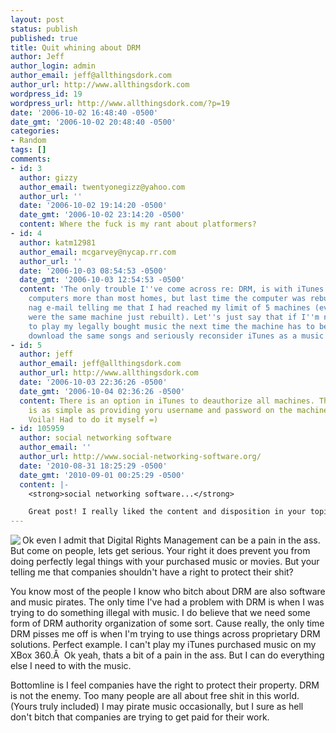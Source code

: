 ```yaml
---
layout: post
status: publish
published: true
title: Quit whining about DRM
author: Jeff
author_login: admin
author_email: jeff@allthingsdork.com
author_url: http://www.allthingsdork.com
wordpress_id: 19
wordpress_url: http://www.allthingsdork.com/?p=19
date: '2006-10-02 16:48:40 -0500'
date_gmt: '2006-10-02 20:48:40 -0500'
categories:
- Random
tags: []
comments:
- id: 3
  author: gizzy
  author_email: twentyonegizz@yahoo.com
  author_url: ''
  date: '2006-10-02 19:14:20 -0500'
  date_gmt: '2006-10-02 23:14:20 -0500'
  content: Where the fuck is my rant about platformers?
- id: 4
  author: katm12981
  author_email: mcgarvey@nycap.rr.com
  author_url: ''
  date: '2006-10-03 08:54:53 -0500'
  date_gmt: '2006-10-03 12:54:53 -0500'
  content: 'The only trouble I''ve come across re: DRM, is with iTunes. We rebuild/repurpose
    computers more than most homes, but last time the computer was rebuilt I got a
    nag e-mail telling me that I had reached my limit of 5 machines (even though 3
    were the same machine just rebuilt). Let''s just say that if I''m not allowed
    to play my legally bought music the next time the machine has to be rebuilt, I''ll
    download the same songs and seriously reconsider iTunes as a music source.'
- id: 5
  author: jeff
  author_email: jeff@allthingsdork.com
  author_url: http://www.allthingsdork.com
  date: '2006-10-03 22:36:26 -0500'
  date_gmt: '2006-10-04 02:36:26 -0500'
  content: There is an option in iTunes to deauthorize all machines. Then authorization
    is as simple as providing yoru username and password on the machines you want.
    Voila! Had to do it myself =)
- id: 105959
  author: social networking software
  author_email: ''
  author_url: http://www.social-networking-software.org/
  date: '2010-08-31 18:25:29 -0500'
  date_gmt: '2010-09-01 00:25:29 -0500'
  content: |-
    <strong>social networking software...</strong>

    Great post! I really liked the content and disposition in your topic!...
---
```

<p><img align="left" src="http://www.allthingsdork.com/images/zuned.jpg" />Ok even I admit that Digital Rights Management can be a pain in the ass. But come on people, lets get serious. Your right it does prevent you from doing perfectly legal things with your purchased music or movies. But your telling me that companies shouldn't have a right to protect their shit?</p>
<p>You know most of the people I know who bitch about DRM are also software and music pirates. The only time I've had a problem with DRM is when I was trying to do something illegal with music. I do believe that we need some form of DRM authority organization of some sort. Cause really, the only time DRM pisses me off is when I'm trying to use things across proprietary DRM solutions. Perfect example. I can't play my iTunes purchased music on my XBox 360.&Acirc;&nbsp; Ok yeah, thats a bit of a pain in the ass. But I can do everything else I need to with the music.</p>
<p>Bottomline is I feel companies have the right to protect their property. DRM is not the enemy. Too many people are all about free shit in this world. (Yours truly included) I may pirate music occasionally, but I sure as hell don't bitch that companies are trying to get paid for their work.</p>
